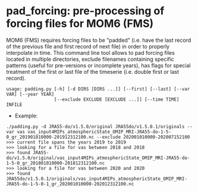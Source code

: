 # pad_forcing: pre-processing of forcing files for MOM6 (FMS)

MOM6 (FMS) requires forcing files to be "padded" (i.e. have the last record of the previous file and first record of next file)
in order to properly interpolate in time. This command line tool allows to pad forcing files located in multiple directories, exclude
filenames containing specific patterns (useful for pre-versions or incomplete years), has flags for special treatment of the first or 
last file of the timeserie (i.e. double first or last record).

```
usage: padding.py [-h] [-d DIRS [DIRS ...]] [--first] [--last] [--var VAR] [--year YEAR] 
                  [--exclude EXCLUDE [EXCLUDE ...]] [--time TIME] INFILE
```

* Example:

```
./padding.py -d JRA55-do/v1.5.0/original JRA55do/v1.5.0.1/originals --var vas vas_input4MIPs_atmosphericState_OMIP_MRI-JRA55-do-1-5-0_gr_201901010000-201912312100.nc --exclude 202001010000-202007152100
>>> current file spans the years 2019 to 2019
>>> looking for a file for vas between 2018 and 2018
>>> found JRA55-do/v1.5.0/original/vas_input4MIPs_atmosphericState_OMIP_MRI-JRA55-do-1-5-0_gr_201801010000-201812312100.nc
>>> looking for a file for vas between 2020 and 2020
>>> found JRA55do/v1.5.0.1/originals/vas_input4MIPs_atmosphericState_OMIP_MRI-JRA55-do-1-5-0-1_gr_202001010000-202012312100.nc
```
